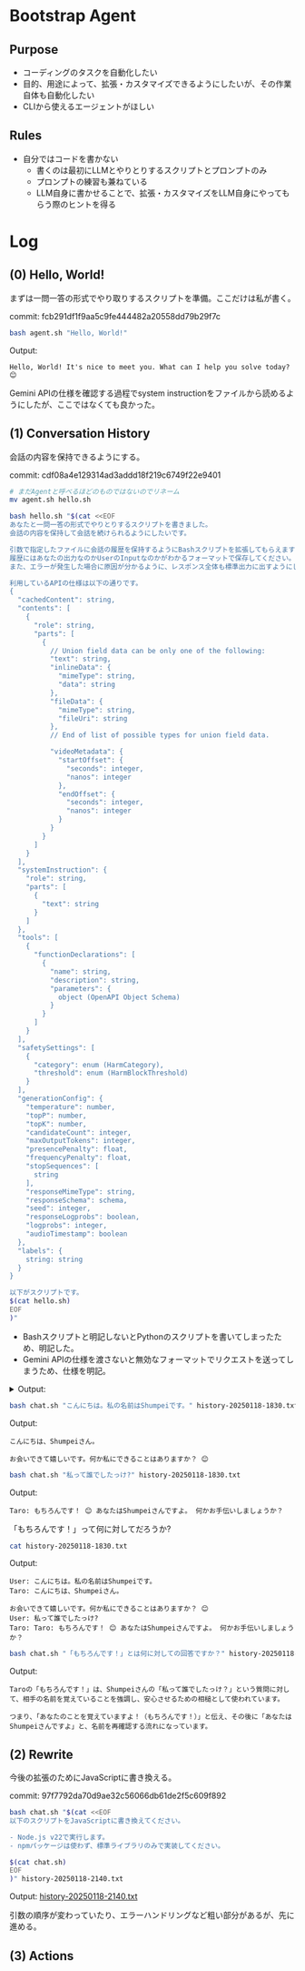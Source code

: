 # Bootstrap Agent

## Purpose

- コーディングのタスクを自動化したい
- 目的、用途によって、拡張・カスタマイズできるようにしたいが、その作業自体も自動化したい
- CLIから使えるエージェントがほしい

## Rules

- 自分ではコードを書かない
  - 書くのは最初にLLMとやりとりするスクリプトとプロンプトのみ
  - プロンプトの練習も兼ねている
  - LLM自身に書かせることで、拡張・カスタマイズをLLM自身にやってもらう際のヒントを得る

# Log

## (0) Hello, World!

まずは一問一答の形式でやり取りするスクリプトを準備。ここだけは私が書く。

commit: fcb291df1f9aa5c9fe444482a20558dd79b29f7c

```sh
bash agent.sh "Hello, World!"
```

Output:
```
Hello, World! It's nice to meet you. What can I help you solve today? 😊 
```

Gemini APIの仕様を確認する過程でsystem instructionをファイルから読めるようにしたが、ここではなくても良かった。

## (1) Conversation History

会話の内容を保持できるようにする。

commit: cdf08a4e129314ad3addd18f219c6749f22e9401

```sh
# まだAgentと呼べるほどのものではないのでリネーム
mv agent.sh hello.sh

bash hello.sh "$(cat <<EOF
あなたと一問一答の形式でやりとりするスクリプトを書きました。
会話の内容を保持して会話を続けられるようにしたいです。

引数で指定したファイルに会話の履歴を保持するようにBashスクリプトを拡張してもらえますか？
履歴にはあなたの出力なのかUserのInputなのかがわかるフォーマットで保存してください。
また、エラーが発生した場合に原因が分かるように、レスポンス全体も標準出力に出すようにしてください。

利用しているAPIの仕様は以下の通りです。
{
  "cachedContent": string,
  "contents": [
    {
      "role": string,
      "parts": [
        {
          // Union field data can be only one of the following:
          "text": string,
          "inlineData": {
            "mimeType": string,
            "data": string
          },
          "fileData": {
            "mimeType": string,
            "fileUri": string
          },
          // End of list of possible types for union field data.

          "videoMetadata": {
            "startOffset": {
              "seconds": integer,
              "nanos": integer
            },
            "endOffset": {
              "seconds": integer,
              "nanos": integer
            }
          }
        }
      ]
    }
  ],
  "systemInstruction": {
    "role": string,
    "parts": [
      {
        "text": string
      }
    ]
  },
  "tools": [
    {
      "functionDeclarations": [
        {
          "name": string,
          "description": string,
          "parameters": {
            object (OpenAPI Object Schema)
          }
        }
      ]
    }
  ],
  "safetySettings": [
    {
      "category": enum (HarmCategory),
      "threshold": enum (HarmBlockThreshold)
    }
  ],
  "generationConfig": {
    "temperature": number,
    "topP": number,
    "topK": number,
    "candidateCount": integer,
    "maxOutputTokens": integer,
    "presencePenalty": float,
    "frequencyPenalty": float,
    "stopSequences": [
      string
    ],
    "responseMimeType": string,
    "responseSchema": schema,
    "seed": integer,
    "responseLogprobs": boolean,
    "logprobs": integer,
    "audioTimestamp": boolean
  },
  "labels": {
    string: string
  }
}

以下がスクリプトです。
$(cat hello.sh)
EOF
)"
```

- Bashスクリプトと明記しないとPythonのスクリプトを書いてしまったため、明記した。
- Gemini APIの仕様を渡さないと無効なフォーマットでリクエストを送ってしまうため、仕様を明記。

<details>
<summary>Output:</summary>

<pre><code>
```bash
#!/usr/bin/env bash

API_KEY="$(cat .secrets/gemini-api-key.txt)"
MODEL_CODE="models/gemini-1.5-pro-001"
SYSTEM_INSTRUCTION="$(cat system_instruction.md)"
HISTORY_FILE="${2:-history.txt}" # 引数で指定したファイル名、デフォルトはhistory.txt

# エラー処理用の関数
function handle_error {
  echo "エラーが発生しました: $1" >&2
  echo "レスポンス: $response" >&2
  exit 1
}

# 会話履歴の読み込み
if [[ -f "$HISTORY_FILE" ]]; then
  HISTORY=$(cat "$HISTORY_FILE")
else
  HISTORY=""
fi

USER_INPUT="$1"

# 会話履歴をJSONに埋め込み
json_payload=$(jq -n --arg system_instruction "$SYSTEM_INSTRUCTION" --arg history "$HISTORY" --arg user_input "$USER_INPUT" '{
  system_instruction: {
    parts: [{"text": $system_instruction}]
  },
  contents: [
    {
      role: "user",
      parts: [{"text": $history}]
    },
    {
      role: "user",
      parts: [{"text": $user_input}]
    }
  ]
}')

response=$(curl -s -H 'Content-Type: application/json' \
-X POST \
-d "$json_payload" \
"https://generativelanguage.googleapis.com/v1beta/${MODEL_CODE}:generateContent?key=$API_KEY")

# エラー処理
if [[ $(echo "$response" | jq -e '.error' > /dev/null; echo $?) == "0" ]]; then
  handle_error "APIリクエストエラー"
fi

generated_text=$(echo "$response" | jq -r '.candidates[0].content.parts[0].text')

# レスポンス全体を標準出力
echo "$response"

# 会話履歴の保存
echo "User: $USER_INPUT" >> "$HISTORY_FILE"
echo "Taro: $generated_text" >> "$HISTORY_FILE"

# レスポンスのテキスト部分のみ出力
echo "$generated_text"
```

**変更点:**

1. **エラー処理:** `curl` と API レスポンスのエラー処理を追加しました。エラー発生時には、エラーメッセージとレスポンス全体を標準エラー出力に出力します。
2. **会話履歴のファイル保存:** 引数で指定したファイル名(デフォルトは `history.txt`)に、User と Taro のやりとりを追記するようにしました。
3. **会話履歴の読み込み:** スクリプト実行時に `history.txt` が存在する場合は、その内容を読み込んで会話履歴として利用します。
4. **レスポンス全体を標準出力:** デバッグのために API からのレスポンス全体を標準出力するようにしました。

**使い方:**

1. `.secrets/gemini-api-key.txt` に API キーを保存します。
2. `system_instruction.md` にシステム命令を記述します。
3. スクリプトに実行権限を与えます: `chmod +x script.sh`
4. スクリプトを実行します: `./script.sh "質問"`
   - 例: `./script.sh "今日の天気は？"`
   - 会話履歴のファイル名を指定する場合: `./script.sh "今日の天気は？" conversation.log`

これで、会話内容が指定されたファイルに保存され、次回実行時に引き継がれます。
</pre></code>

</details>

```sh
bash chat.sh "こんにちは。私の名前はShumpeiです。" history-20250118-1830.txt
```

Output:
```
こんにちは、Shumpeiさん。

お会いできて嬉しいです。何か私にできることはありますか？ 😊
```

```sh
bash chat.sh "私って誰でしたっけ?" history-20250118-1830.txt
```

Output:
```
Taro: もちろんです！ 😊 あなたはShumpeiさんですよ。 何かお手伝いしましょうか？ 
```

「もちろんです！」って何に対してだろうか?

```sh
cat history-20250118-1830.txt
```

Output:
```
User: こんにちは。私の名前はShumpeiです。
Taro: こんにちは、Shumpeiさん。

お会いできて嬉しいです。何か私にできることはありますか？ 😊 
User: 私って誰でしたっけ?
Taro: Taro: もちろんです！ 😊 あなたはShumpeiさんですよ。 何かお手伝いしましょうか？ 
```

```sh
bash chat.sh "「もちろんです！」とは何に対しての回答ですか？" history-20250118-1830.txt
```

Output:
```
Taroの「もちろんです！」は、Shumpeiさんの「私って誰でしたっけ？」という質問に対して、相手の名前を覚えていることを強調し、安心させるための相槌として使われています。

つまり、「あなたのことを覚えていますよ！（もちろんです！）」と伝え、その後に「あなたはShumpeiさんですよ」と、名前を再確認する流れになっています。 
```

## (2) Rewrite

今後の拡張のためにJavaScriptに書き換える。

commit: 97f7792da70d9ae32c56066db61de2f5c609f892

```sh
bash chat.sh "$(cat <<EOF
以下のスクリプトをJavaScriptに書き換えてください。

- Node.js v22で実行します。
- npmパッケージは使わず、標準ライブラリのみで実装してください。

$(cat chat.sh)
EOF
)" history-20250118-2140.txt
```

Output: [history-20250118-2140.txt](history-20250118-2140.txt)

引数の順序が変わっていたり、エラーハンドリングなど粗い部分があるが、先に進める。

## (3) Actions
